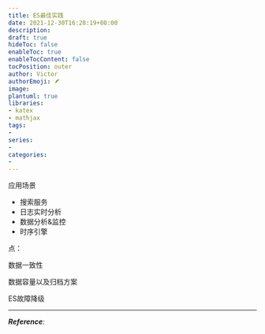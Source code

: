 ```yaml
---
title: ES最佳实践
date: 2021-12-30T16:28:19+08:00
description:
draft: true
hideToc: false
enableToc: true
enableTocContent: false
tocPosition: outer
author: Victor
authorEmoji: 🪶
image:
plantuml: true
libraries:
- katex
- mathjax
tags:
-
series:
-
categories:
-
---
```






应用场景

- 搜索服务
- 日志实时分析
- 数据分析&监控
- 时序引擎





点：



数据一致性





数据容量以及归档方案





ES故障降级







---

***Reference***:

